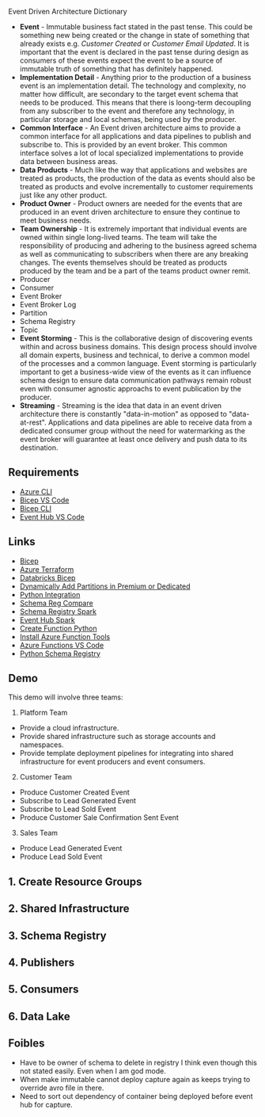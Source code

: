 Event Driven Architecture Dictionary

* **Event** - Immutable business fact stated in the past tense. This could be something new being created or the change in state of something that already exists e.g. *Customer Created* or *Customer Email Updated*. It is important that the event is declared in the past tense during design as consumers of these events expect the event to be a source of immutable truth of something that has definitely happened.
* **Implementation Detail** - Anything prior to the production of a business event is an implementation detail. The technology and complexity, no matter how difficult, are secondary to the target event schema that needs to be produced. This means that there is loong-term decoupling from any subscriber to the event and therefore any technology, in particular storage and local schemas, being used by the producer. 
* **Common Interface** - An Event driven architecture aims to provide a common interface for all applications and data pipelines to publish and subscribe to. This is provided by an event broker. This common interface solves a lot of local specialized implementations to provide data between business areas. 
* **Data Products** - Much like the way that applications and websites are treated as products, the production of the data as events should also be treated as products and evolve incrementally to customer requirements just like any other product.
* **Product Owner** - Product owners are needed for the events that are produced in an event driven architecture to ensure they continue to meet business needs.
* **Team Ownership** - It is extremely important that individual events are owned within single long-lived teams. The team will take the responsibility of producing and adhering to the business agreed schema as well as communicating to subscribers when there are any breaking changes. The events themselves should be treated as products produced by the team and be a part of the teams product owner remit. 
* Producer
* Consumer
* Event Broker
* Event Broker Log
* Partition
* Schema Registry
* Topic 
* **Event Storming** - This is the collaborative design of discovering events within and across business domains. This design process should involve all domain experts, business and technical, to derive a common model of the processes and a common language. Event storming is particularly important to get a business-wide view of the events as it can influence schema design to ensure data communication pathways remain robust even with consumer agnostic approachs to event publication by the producer. 
* **Streaming** - Streaming is the idea that data in an event driven architecture there is constantly "data-in-motion" as opposed to "data-at-rest". Applications and data pipelines are able to receive data from a dedicated consumer group without the need for watermarking as the event broker will guarantee at least once delivery and push data to its destination.



## Requirements

* [Azure CLI](https://docs.microsoft.com/en-us/cli/azure/install-azure-cli-windows?tabs=azure-cli)
* [Bicep VS Code](https://marketplace.visualstudio.com/items?itemName=ms-azuretools.vscode-bicep)
* [Bicep CLI](https://docs.microsoft.com/en-us/azure/azure-resource-manager/bicep/install#windows)
* [Event Hub VS Code](https://marketplace.visualstudio.com/items?itemName=Summer.azure-event-hub-explorer)

## Links

* [Bicep](https://learn.hashicorp.com/collections/terraform/azure-get-started)
* [Azure Terraform](https://learn.hashicorp.com/collections/terraform/azure-get-started)
* [Databricks Bicep](https://towardsdatascience.com/creating-azure-databricks-with-bicep-and-azure-devops-yaml-pipelines-4bf85be30cc7)
* [Dynamically Add Partitions in Premium or Dedicated](https://docs.microsoft.com/en-us/azure/event-hubs/dynamically-add-partitions)
* [Python Integration](https://azuresdkdocs.blob.core.windows.net/$web/python/azure-schemaregistry-avroserializer/latest/index.html#event-hubs-sending-integration)
* [Schema Reg Compare](https://www.syntio.net/en/labs-musings/schema-registry-comparison)
* [Schema Registry Spark](https://www.rakirahman.me/azure-schemaregistry-spark/)
* [Event Hub Spark](https://github.com/Azure/azure-event-hubs-spark)
* [Create Function Python](https://docs.microsoft.com/en-us/azure/azure-functions/create-first-function-vs-code-python)
* [Install Azure Function Tools](https://docs.microsoft.com/en-us/azure/azure-functions/functions-run-local?tabs=v3%2Cwindows%2Ccsharp%2Cportal%2Cbash%2Ckeda#install-the-azure-functions-core-tools)
* [Azure Functions VS Code](https://marketplace.visualstudio.com/items?itemName=ms-azuretools.vscode-azurefunctions)
* [Python Schema Registry](https://pypi.org/project/azure-schemaregistry-avroserializer/)


## Demo

This demo will involve three teams:
1. Platform Team 
* Provide a cloud infrastructure.
* Provide shared infrastructure such as storage accounts and namespaces. 
* Provide template deployment pipelines for integrating into shared infrastructure for event producers and event consumers.
2. Customer Team
* Produce Customer Created Event
* Subscribe to Lead Generated Event
* Subscribe to Lead Sold Event
* Produce Customer Sale Confirmation Sent Event
3. Sales Team
* Produce Lead Generated Event
* Produce Lead Sold Event

## 1. Create Resource Groups

## 2. Shared Infrastructure
## 3. Schema Registry

## 4. Publishers
## 5. Consumers

## 6. Data Lake

## Foibles

* Have to be owner of schema to delete in registry I think even though this not stated easily. Even when I am god mode. 
* When make immutable cannot deploy capture again as keeps trying to override avro file in there.
* Need to sort out dependency of container being deployed before event hub for capture.